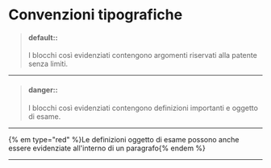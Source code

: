 # Convenzioni tipografiche

> #### default::
>
> I blocchi così evidenziati contengono argomenti riservati alla patente senza limiti.

---

> #### danger::
>
> I  blocchi così evidenziati contengono definizioni importanti e oggetto di esame.

---

{% em type="red" %}Le definizioni oggetto di esame possono anche essere evidenziate all'interno di un paragrafo{% endem %}

---
